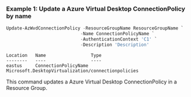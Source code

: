 ### Example 1: Update a Azure Virtual Desktop ConnectionPolicy by name
```powershell
Update-AzWvdConnectionPolicy -ResourceGroupName ResourceGroupName `
                            -Name ConnectionPolicyName `
                            -AuthenticationContext 'C1' `
                            -Description 'Description' 
```

```output
Location   Name                 Type
--------   ----                 ----
eastus     ConnectionPolicyName Microsoft.DesktopVirtualization/connectionpolicies
```

This command updates a Azure Virtual Desktop ConnectionPolicy in a Resource Group.

